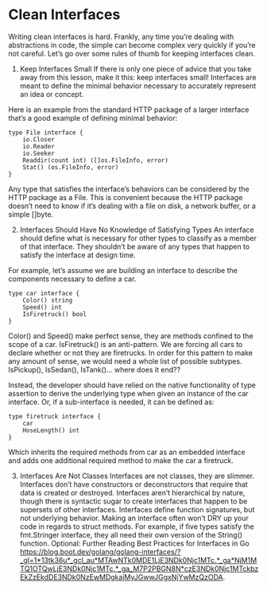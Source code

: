 # Clean Interfaces

Writing clean interfaces is hard. Frankly, any time you’re dealing with abstractions in code, the simple can become complex very quickly if you’re not careful. Let’s go over some rules of thumb for keeping interfaces clean.

1. Keep Interfaces Small
If there is only one piece of advice that you take away from this lesson, make it this: keep interfaces small! Interfaces are meant to define the minimal behavior necessary to accurately represent an idea or concept.

Here is an example from the standard HTTP package of a larger interface that’s a good example of defining minimal behavior:

```
type File interface {
    io.Closer
    io.Reader
    io.Seeker
    Readdir(count int) ([]os.FileInfo, error)
    Stat() (os.FileInfo, error)
}
```

Any type that satisfies the interface’s behaviors can be considered by the HTTP package as a File. This is convenient because the HTTP package doesn’t need to know if it’s dealing with a file on disk, a network buffer, or a simple []byte.

2. Interfaces Should Have No Knowledge of Satisfying Types
An interface should define what is necessary for other types to classify as a member of that interface. They shouldn’t be aware of any types that happen to satisfy the interface at design time.

For example, let’s assume we are building an interface to describe the components necessary to define a car.
```
type car interface {
	Color() string
	Speed() int
	IsFiretruck() bool
}
```

Color() and Speed() make perfect sense, they are methods confined to the scope of a car. IsFiretruck() is an anti-pattern. We are forcing all cars to declare whether or not they are firetrucks. In order for this pattern to make any amount of sense, we would need a whole list of possible subtypes. IsPickup(), IsSedan(), IsTank()… where does it end??

Instead, the developer should have relied on the native functionality of type assertion to derive the underlying type when given an instance of the car interface. Or, if a sub-interface is needed, it can be defined as:

```
type firetruck interface {
	car
	HoseLength() int
}
```

Which inherits the required methods from car as an embedded interface and adds one additional required method to make the car a firetruck.

3. Interfaces Are Not Classes
Interfaces are not classes, they are slimmer.
Interfaces don’t have constructors or deconstructors that require that data is created or destroyed.
Interfaces aren’t hierarchical by nature, though there is syntactic sugar to create interfaces that happen to be supersets of other interfaces.
Interfaces define function signatures, but not underlying behavior. Making an interface often won’t DRY up your code in regards to struct methods. For example, if five types satisfy the fmt.Stringer interface, they all need their own version of the String() function.
Optional: Further Reading
Best Practices for Interfaces in Go
https://blog.boot.dev/golang/golang-interfaces/?_gl=1*13tk36u*_gcl_au*MTAwNTk0MDE1LjE3NDk0Njc1MTc.*_ga*NjM1MTQ1OTQwLjE3NDk0Njc1MTc.*_ga_M7P2PBGN8N*czE3NDk0Njc1MTckbzEkZzEkdDE3NDk0NzEwMDgkajMyJGwwJGgxNjYwMzQzODA.